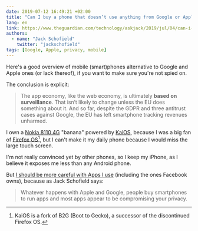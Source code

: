 ```yaml
---
date: 2019-07-12 16:49:21 +02:00
title: "Can I buy a phone that doesn’t use anything from Google or Apple?"
lang: en
link: https://www.theguardian.com/technology/askjack/2019/jul/04/can-i-buy-a-phone-that-does-not-use-anything-from-google-or-apple
authors:
  - name: "Jack Schofield"
    twitter: "jackschofield"
tags: [Google, Apple, privacy, mobile]
---
```


Here's a good overview of mobile (smart)phones alternative to Google and Apple ones (or lack thereof), if you want to make sure you're not spied on.

The conclusion is explicit:

> The app economy, like the web economy, is ultimately **based on surveillance**. That isn’t likely to change unless the EU does something about it. And so far, despite the GDPR and three antitrust cases against Google, the EU has left smartphone tracking revenues unharmed.

I own a [Nokia 8110 4G](https://amzn.to/2xMjDTs) "banana" powered by [KaiOS](https://www.kaiostech.com/), because I was a big fan of [Firefox OS](/tags/firefox-os.html)[^kaios], but I can't make it my daily phone because I would miss the large touch screen.

[^kaios]: KaiOS is a fork of B2G (Boot to Gecko), a successor of the discontinued Firefox OS.

I'm not really convinced yet by other phones, so I keep my iPhone, as I believe it exposes me less than any Android phone.

But [I should be more careful with Apps I use](/links/2018/12/your-apps-know-where-you-were-last-night-and-they-re-not-keeping-it-secret.html) (including the ones Facebook owns), because as Jack Schofield says:

> Whatever happens with Apple and Google, people buy smartphones to run apps and most apps appear to be compromising your privacy.
